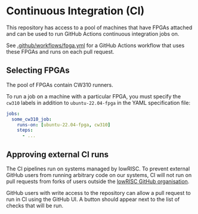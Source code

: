 # Continuous Integration (CI)

This repository has access to a pool of machines that have FPGAs attached and
can be used to run GitHub Actions continuous integration jobs on.

See [.github/workflows/fpga.yml](../.github/workflows/fpga.yml) for a GitHub
Actions workflow that uses these FPGAs and runs on each pull request.

## Selecting FPGAs

The pool of FPGAs contain CW310 runners.

To run a job on a machine with a particular FPGA, you must specify the `cw310` labels in addition to `ubuntu-22.04-fpga` in the YAML
specification file:

```yaml
jobs:
  some_cw310_job:
    runs-on: [ubuntu-22.04-fpga, cw310]
    steps:
      - ...
```

## Approving external CI runs

The CI pipelines run on systems managed by lowRISC. To prevent external GitHub
users from running arbitrary code on our systems, CI will not run on pull
requests from forks of users outside the [lowRISC GitHub organisation].

GitHub users with write access to the repository can allow a pull request to run
in CI using the GitHub UI. A button should appear next to the list of checks
that will be run.

[lowRISC GitHub organisation]: https://github.com/lowrisc/
